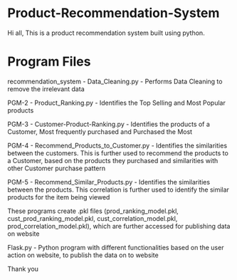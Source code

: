 # Product-Recommendation-System

Hi all,
This is a product recommendation system built using python.
# Program Files
recommendation_system - Data_Cleaning.py   - Performs Data Cleaning to remove the irrelevant data

PGM-2 - Product_Ranking.py                - Identifies the Top Selling and Most Popular products

PGM-3 - Customer-Product-Ranking.py       - Identifies the products of a Customer, Most frequently purchased and Purchased the Most

PGM-4 - Recommend_Products_to_Customer.py - Identifies the similarities between the customers. This is further used to recommend the products to a Customer, based on the products they purchased and similarities with other Customer purchase pattern

PGM-5 - Recommend_Similar_Products.py     - Identifies the similarities between the products. This correlation is further used to identify the similar products for the item being viewed

These programs create .pkl files (prod_ranking_model.pkl, cust_prod_ranking_model.pkl, cust_correlation_model.pkl, prod_correlation_model.pkl), which are further accessed for publishing data on website

Flask.py   - Python program with different functionalities based on the user action on website, to publish the data on to website

Thank you
